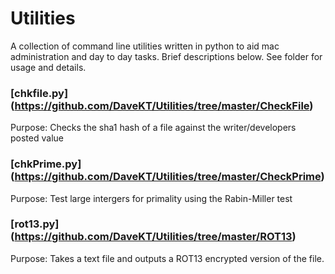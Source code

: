 # Utilities
A collection of command line utilities written in python to aid mac administration and day to day tasks. Brief descriptions below. See folder for usage and details.

### [chkfile.py] (https://github.com/DaveKT/Utilities/tree/master/CheckFile)
Purpose: Checks the sha1 hash of a file against the writer/developers posted value

### [chkPrime.py] (https://github.com/DaveKT/Utilities/tree/master/CheckPrime)
Purpose: Test large intergers for primality using the Rabin-Miller test

### [rot13.py] (https://github.com/DaveKT/Utilities/tree/master/ROT13)
Purpose: Takes a text file and outputs a ROT13 encrypted version of the file.
